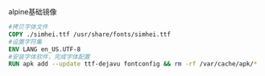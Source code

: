 alpine基础镜像  
```Dockerfile
#拷贝字体文件
COPY ./simhei.ttf /usr/share/fonts/simhei.ttf 
#设置字符集
ENV LANG en_US.UTF-8
#安装字体软件，完成字体配置
RUN apk add --update ttf-dejavu fontconfig && rm -rf /var/cache/apk/*
```
